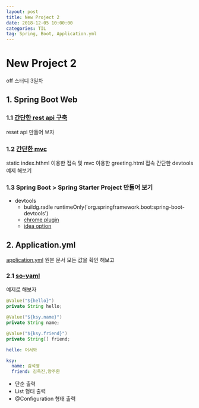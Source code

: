 ```yaml
---
layout: post
title: New Project 2
date: 2018-12-05 10:00:00
categories: TIL
tag: Spring, Boot, Application.yml
---
```

# New Project 2

off 스터디 3일차

## 1. Spring Boot Web

### 1.1 [간단한 rest api 구축](https://github.com/spring-guides/gs-rest-service/blob/master/complete/build.gradle)

reset api 만들어 보자

### 1.2 [간단한 mvc](https://github.com/spring-guides/gs-serving-web-content)

static index.hthml 이용한 접속 및 mvc 이용한 greeting.html 접속
간단한 devtools 예제 해보기

### 1.3 Spring Boot > Spring Starter Project 만들어 보기

- devtools
  - buildg.radle runtimeOnly('org.springframework.boot:spring-boot-devtools')
  - [chrome plugin](https://chrome.google.com/webstore/detail/livereload/jnihajbhpnppcggbcgedagnkighmdlei)
  - [idea option](http://haviyj.tistory.com/11)

## 2. Application.yml

[application.yml](https://docs.spring.io/spring-boot/docs/current/reference/html/common-application-properties.html) 원본 문서 모든 값을 확인 해보고

### 2.1 [so-yaml](https://github.com/konrad-garus/so-yaml)

예제로 해보자

```java
@Value("${hello}")
private String hello;

@Value("${ksy.name}")
private String name;

@Value("${ksy.friend}")
private String[] friend;
```

```yml
hello: 어서와

ksy:
  name: 김석영
  friend: 김욱진,양주환
```

- 단순 출력
- List 형태 출력
- @Configuration 형태 출력
